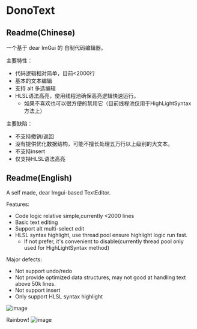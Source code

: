 # DonoText

## Readme(Chinese)

一个基于 dear ImGui 的 自制代码编辑器。

主要特性：

- 代码逻辑相对简单，目前<2000行
- 基本的文本编辑
- 支持 alt 多选编辑
- HLSL语法高亮，使用线程池确保高亮逻辑快速运行。
    - 如果不喜欢也可以很方便的禁用它（目前线程池仅用于HighLightSyntax方法上）

主要缺陷：

- 不支持撤销/返回
- 没有提供优化数据结构，可能不擅长处理五万行以上级别的大文本。
- 不支持insert
- 仅支持HLSL语法高亮

## Readme(English)

A self made, dear Imgui-based TextEditor.

Features:

- Code logic relative simple,currently <2000 lines
- Basic text editing
- Support alt multi-select edit
- HLSL syntax highlight, use thread pool ensure highlight logic run fast.
    - If not prefer, it's convenient to disable(currently thread pool only used for HighLightSyntax method)
  
Major defects:

- Not support undo/redo
- Not provide optimized data structures, may not good at handling text above 50k lines.
- Not support insert
- Only support HLSL syntax highlight

![image](https://github.com/moso31/DonoText/assets/15684115/fac4eaec-524a-4936-aab8-99582d28775b)

Rainbow! 
![image](https://github.com/moso31/DonoText/assets/15684115/b03e1c3a-891f-4d04-86c9-c4ba141c64c3)
